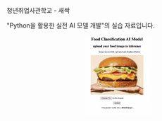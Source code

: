 청년취업사관학교 - 새싹

"Python을 활용한 실전 AI 모델 개발"의 실습 자료입니다.


<div align="center">
    <img  style="width : 30% ;" src="/asset/sample_page.png"/>
</div>